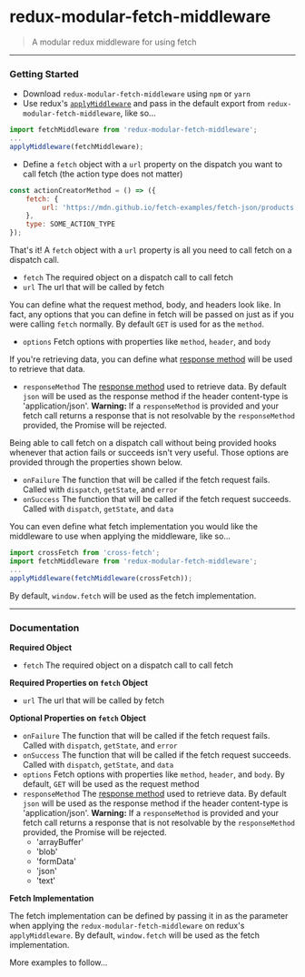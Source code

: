 # redux-modular-fetch-middleware
> A modular redux middleware for using fetch

---

### Getting Started
- Download `redux-modular-fetch-middleware` using `npm` or `yarn`
- Use redux's [`applyMiddleware`](https://redux.js.org/api-reference/applymiddleware) and pass in the default export from `redux-modular-fetch-middleware`, like so...
```javascript
import fetchMiddleware from 'redux-modular-fetch-middleware';
...
applyMiddleware(fetchMiddleware);
```
- Define a `fetch` object with a `url` property on the dispatch you want to call fetch (the action type does not matter)
```javascript
const actionCreatorMethod = () => ({
    fetch: {
        url: 'https://mdn.github.io/fetch-examples/fetch-json/products.json'
    },
    type: SOME_ACTION_TYPE
});
```
That's it! A `fetch` object with a `url` property is all you need to call fetch on a dispatch call.
- `fetch` The required object on a dispatch call to call fetch
- `url` The url that will be called by fetch

You can define what the request method, body, and headers look like. In fact, any options that you can define in fetch will be passed on just as if you were calling `fetch` normally. By default `GET` is used for as the `method`.
- `options` Fetch options with properties like `method`, `header`, and `body`

If you're retrieving data, you can define what [response method](https://developer.mozilla.org/en-US/docs/Web/API/Body) will be used to retrieve that data.
- `responseMethod` The [response method](https://developer.mozilla.org/en-US/docs/Web/API/Body) used to retrieve data. By default `json` will be used as the response method if the header content-type is 'application/json'. **Warning:** If a `responseMethod` is provided and your fetch call returns a response that is not resolvable by the `responseMethod` provided, the Promise will be rejected.

Being able to call fetch on a dispatch call without being provided hooks whenever that action fails or succeeds isn't very useful. Those options are provided through the properties shown below.
- `onFailure` The function that will be called if the fetch request fails. Called with `dispatch`, `getState`, and `error`
- `onSuccess` The function that will be called if the fetch request succeeds. Called with `dispatch`, `getState`, and `data`

You can even define what fetch implementation you would like the middleware to use when applying the middleware, like so...
```javascript
import crossFetch from 'cross-fetch';
import fetchMiddleware from 'redux-modular-fetch-middleware';
...
applyMiddleware(fetchMiddleware(crossFetch));
```
By default, `window.fetch` will be used as the fetch implementation.

---

### Documentation

**Required Object**
- `fetch` The required object on a dispatch call to call fetch

**Required Properties on `fetch` Object**
- `url` The url that will be called by fetch

**Optional Properties on `fetch` Object**
- `onFailure` The function that will be called if the fetch request fails. Called with `dispatch`, `getState`, and `error`
- `onSuccess` The function that will be called if the fetch request succeeds. Called with `dispatch`, `getState`, and `data`
- `options` Fetch options with properties like `method`, `header`, and `body`. By default, `GET` will be used as the request method
- `responseMethod` The [response method](https://developer.mozilla.org/en-US/docs/Web/API/Body) used to retrieve data. By default `json` will be used as the response method if the header content-type is 'application/json'. **Warning:** If a `responseMethod` is provided and your fetch call returns a response that is not resolvable by the `responseMethod` provided, the Promise will be rejected.
    - 'arrayBuffer'
    - 'blob'
    - 'formData'
    - 'json'
    - 'text'

**Fetch Implementation**

The fetch implementation can be defined by passing it in as the parameter when applying the `redux-modular-fetch-middleware` on redux's `applyMiddleware`. By default, `window.fetch` will be used as the fetch implementation.

More examples to follow...
